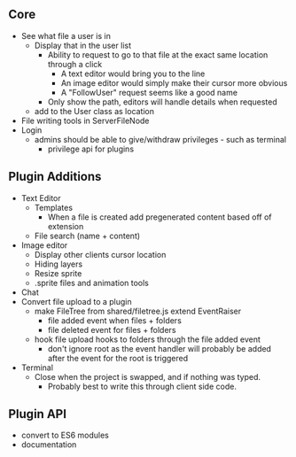 ## Core

* See what file a user is in
  * Display that in the user list
    * Ability to request to go to that file at the exact same location
      through a click
      * A text editor would bring you to the line
      * An image editor would simply make their cursor more obvious
      * A "FollowUser" request seems like a good name
    * Only show the path, editors will handle details when requested
  * add to the User class as location
* File writing tools in ServerFileNode
* Login
  * admins should be able to give/withdraw privileges - such as terminal
    * privilege api for plugins

## Plugin Additions

* Text Editor
  * Templates
    * When a file is created add pregenerated content based off of extension
  * File search (name + content)
* Image editor
  * Display other clients cursor location
  * Hiding layers
  * Resize sprite
  * .sprite files and animation tools
* Chat
* Convert file upload to a plugin
  * make FileTree from shared/filetree.js extend EventRaiser
    * file added event when files + folders
    * file deleted event for files + folders
  * hook file upload hooks to folders through the file added event
    * don't ignore root as the event handler will probably be added after
      the event for the root is triggered
* Terminal
  * Close when the project is swapped, and if nothing was typed.
    * Probably best to write this through client side code.


## Plugin API

* convert to ES6 modules
* documentation